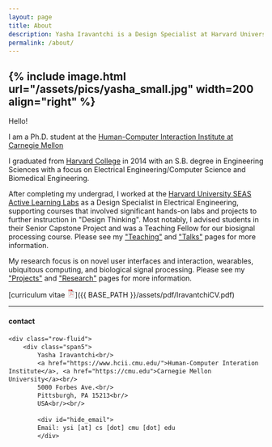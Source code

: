 ```yaml
---
layout: page
title: About
description: Yasha Iravantchi is a Design Specialist at Harvard University SEAS Active Learning Labs
permalink: /about/
---
```


{% include image.html url="/assets/pics/yasha_small.jpg" width=200 align="right" %}
---

Hello!

I am a Ph.D. student at the [Human-Computer Interaction Institute at Carnegie Mellon](https://www.hcii.cmu.edu/)

I graduated from [Harvard College](https://college.harvard.edu) in 2014 with an S.B. degree in Engineering Sciences with a focus on Electrical Engineering/Computer Science and Biomedical Engineering.

After completing my undergrad, I worked at the 
[Harvard University SEAS Active Learning Labs](https://www.seas.harvard.edu/active-learning-labs) as a Design Specialist in Electrical Engineering, supporting courses that involved significant hands-on labs and projects to further instruction in "Design Thinking". Most notably, I advised students in their Senior Capstone Project and was a Teaching Fellow for our biosignal processing course. Please see my ["Teaching"](http://yasha.xyz/academics/teaching/) and ["Talks"](http://yasha.xyz/academics/talks/) pages for more information.

My research focus is on novel user interfaces and interaction, wearables, ubiquitous computing, and biological signal processing. Please see my ["Projects"](http://yasha.xyz/academics/projects/) and ["Research"](http://yasha.xyz/academics/research/) pages for more information. 

[curriculum vitae ![CV as pdf](/assets/icons16/pdf-icon.png)]({{ BASE_PATH }}/assets/pdf/IravantchiCV.pdf)


---

<div class="container">
<h4><a name="contact"></a>contact</h4>

    <div class="row-fluid">
        <div class="span5">
            Yasha Iravantchi<br/>
            <a href="https://www.hcii.cmu.edu/">Human-Computer Interation Institute</a>, <a href="https://cmu.edu">Carnegie Mellon University</a><br/>
            5000 Forbes Ave.<br/>
            Pittsburgh, PA 15213<br/>
            USA<br/><br/>

            <div id="hide_email">
            Email: ysi [at] cs [dot] cmu [dot] edu
            </div>